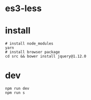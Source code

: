 # es3-less


# install

```shell
# install node_modules
yarn
# install browser package
cd src && bower install jquery@1.12.0
```

# dev

```shel
npm run dev
npm run s
```
